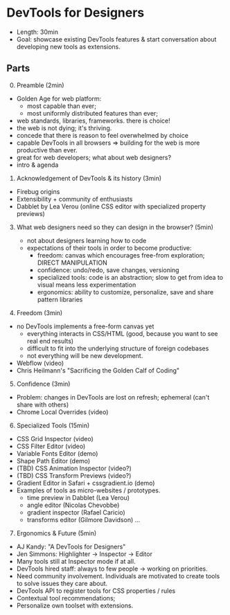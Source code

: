 # DevTools for Designers

- Length: 30min
- Goal: showcase existing DevTools features & start conversation about developing new tools as extensions.

## Parts

0. Preamble (2min)
  - Golden Age for web platform:
    - most capable than ever;
    - most uniformly distributed features than ever;
  - web standards, libraries, frameworks. there is choice!
  - the web is not dying; it's thriving.
  - concede that there is reason to feel overwhelmed by choice
  - capable DevTools in all browsers => building for the web is more productive than ever.
  - great for web developers; what about web designers?
  - intro & agenda

1. Acknowledgement of DevTools & its history (3min)
  - Firebug origins
  - Extensibility + community of enthusiasts
  - Dabblet by Lea Verou (online CSS editor with specialized property previews)

3. What web designers need so they can design in the browser? (5min)
    - not about designers learning how to code
    - expectations of their tools in order to become productive:
      - freedom: canvas which encourages free-from exploration; DIRECT MANIPULATION
      - confidence: undo/redo, save changes, versioning
      - specialized tools: code is an abstraction; slow to get from idea to visual means less experimentation
      - ergonomics: ability to customize, personalize, save and share pattern libraries

4. Freedom (3min)
  - no DevTools implements a free-form canvas yet
    - everything interacts in CSS/HTML (good, because you want to see real end results)
    - difficult to fit into the underlying structure of foreign codebases
    - not everything will be new development.
  - Webflow (video)
  - Chris Heilmann's "Sacrificing the Golden Calf of Coding"

5. Confidence (3min)
  - Problem: changes in DevTools are lost on refresh; ephemeral (can't share with others)
  - Chrome Local Overrides (video)

6. Specialized Tools (15min)
  - CSS Grid Inspector (video)
  - CSS Filter Editor (video)
  - Variable Fonts Editor (demo)
  - Shape Path Editor (demo)
  - (TBD) CSS Animation Inspector (video?)
  - (TBD) CSS Transform Previews (video?)
  - Gradient Editor in Safari + cssgradient.io (demo)
  - Examples of tools as micro-websites / prototypes.
    - time preview in Dabblet (Lea Verou)
    - angle editor (Nicolas Chevobbe)
    - gradient inspector (Rafael Caricio)
    - transforms editor (Gilmore Davidson)
    ...

7. Ergonomics & Future (5min)
  - AJ Kandy: "A DevTools for Designers"
  - Jen Simmons: Highlighter -> Inspector -> Editor
  - Many tools still at Inspector mode if at all.
  - DevTools hired staff: always to few people -> working on priorities.
  - Need community involvement. Individuals are motivated to create tools to solve issues they care about.
  - DevTools API to register tools for CSS properties / rules
  - Contextual tool recommendations;
  - Personalize own toolset with extensions.
